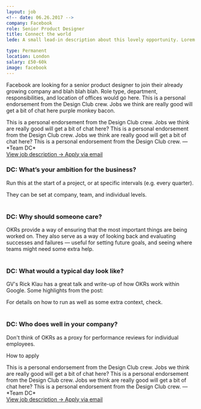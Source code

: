 ```yaml
---
layout: job
<!-- date: 06.26.2017 -->
company: Facebook
role: Senior Product Designer
title: Connect the world
lede: A small lead-in description about this lovely opportunity. Lorem ipsum dolar sit amet dolar bacon ipsum etc.

type: Permanent
location: London
salary: £50-60k
image: facebook
---
```


<span class="text-heavy">Facebook are looking for a senior product designer to join their already growing company and blah blah blah. Role type, department, responsibilities, and location of offices would go here. This is a personal endorsement from the Design Club crew. Jobs we think are really good will get a bit of chat here purple monkey bacon.</span>

<div class="job-listing__box text-body u-margin-Tl" markdown="1">
  This is a personal endorsement from the Design Club crew. Jobs we think are really good will get a bit of chat here? This is a personal endorsement from the Design Club crew. Jobs we think are really good will get a bit of chat here? This is a personal endorsement from the Design Club crew.  — *Team DC*
</div>
<div class="job-listing__box--cta text-body u-margin-Bl">
  <a href="{{ page.jobDescription }}" target="_blank" class="job-listing__box--description btn btn--primary link-invert--plain text-x-small text-upper text-center">
    View job description &rarr;
  </a>
  <a href="mailto:{{ page.jobEmail }}" target="_blank" class="job-listing__box--apply btn--secondary link-plain text-x-small text-upper text-center">
    Apply via email
  </a>
</div>

### DC: What’s your ambition for the business?
Run this at the start of a project, or at specific intervals (e.g. every quarter).

They can be set at company, team, and individual levels.
<br><br>
### DC: Why should someone care?
OKRs provide a way of ensuring that the most important things are being worked on. They also serve as a way of looking back and evaluating successes and failures — useful for setting future goals, and seeing where teams might need some extra help.
<br><br>
### DC: What would a typical day look like?
GV's Rick Klau has a great talk and write-up of how OKRs work within Google. Some highlights from the post:

For details on how to run as well as some extra context, check.
<br><br>
### DC: Who does well in your company?
Don't think of OKRs as a proxy for performance reviews for individual employees. 

<div class="job-listing__box text-body u-margin-Tl" markdown="1">
  <p class="text-primary text-upper u-margin-Bs">How to apply</p>
  This is a personal endorsement from the Design Club crew. Jobs we think are really good will get a bit of chat here? This is a personal endorsement from the Design Club crew. Jobs we think are really good will get a bit of chat here? This is a personal endorsement from the Design Club crew.  — *Team DC*
</div>
<div class="job-listing__box--cta text-body">
  <a href="{{ page.jobDescription }}" target="_blank" class="job-listing__box--description btn btn--primary link-invert--plain text-x-small text-upper text-center">
    View job description &rarr;
  </a>
  <a href="mailto:{{ page.jobEmail }}" target="_blank" class="job-listing__box--apply btn--secondary link-plain text-x-small text-upper text-center">
    Apply via email
  </a>
</div>
